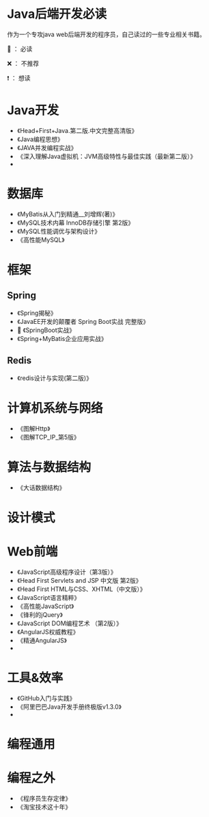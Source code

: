 # Java后端开发必读

作为一个专攻java web后端开发的程序员，自己读过的一些专业相关书籍。

 :star2: ： 必读

 :x: ： 不推荐

 :exclamation: ： 想读

# Java开发

- 《Head+First+Java.第二版.中文完整高清版》
- 《Java编程思想》
- 《JAVA并发编程实战》
- 《深入理解Java虚拟机：JVM高级特性与最佳实践（最新第二版）》
- 

# 数据库

- 《MyBatis从入门到精通__刘增辉(著)》
- 《MySQL技术内幕  InnoDB存储引擎  第2版》
- 《MySQL性能调优与架构设计》
- 《高性能MySQL》

# 框架

## Spring

- 《Spring揭秘》
- 《JavaEE开发的颠覆者 Spring Boot实战  完整版》
- 🌟 《SpringBoot实战》
- 《Spring+MyBatis企业应用实战》

## Redis

- 《redis设计与实现(第二版)》

# 计算机系统与网络

- 《图解Http》
- 《图解TCP_IP_第5版》

# 算法与数据结构

- 《大话数据结构》

# 设计模式

# Web前端

- 《JavaScript高级程序设计（第3版）》
- 《Head First Servlets and JSP  中文版  第2版》
- 《Head First HTML与CSS、XHTML（中文版）》
- 《JavaScript语言精粹》
- 《高性能JavaScript》
- 《锋利的jQuery》
- 《JavaScript DOM编程艺术 （第2版）》
- 《AngularJS权威教程》
- 《精通AngularJS》
- 

# 工具&效率

- 《GitHub入门与实践》
- 《阿里巴巴Java开发手册终极版v1.3.0》
- 

# 编程通用

# 编程之外

- 《程序员生存定律》
- 《淘宝技术这十年》



